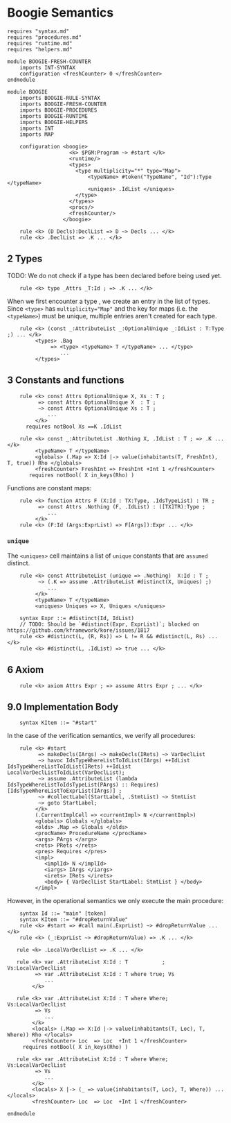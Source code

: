 Boogie Semantics
================

```k
requires "syntax.md"
requires "procedures.md"
requires "runtime.md"
requires "helpers.md"

module BOOGIE-FRESH-COUNTER
    imports INT-SYNTAX
    configuration <freshCounter> 0 </freshCounter>
endmodule

module BOOGIE
    imports BOOGIE-RULE-SYNTAX
    imports BOOGIE-FRESH-COUNTER
    imports BOOGIE-PROCEDURES
    imports BOOGIE-RUNTIME
    imports BOOGIE-HELPERS
    imports INT
    imports MAP

    configuration <boogie>
                    <k> $PGM:Program ~> #start </k>
                    <runtime/>
                    <types>
                      <type multiplicity="*" type="Map">
                          <typeName> #token("TypeName", "Id"):Type </typeName>
                          <uniques> .IdList </uniques>
                      </type>
                    </types>
                    <procs/>
                    <freshCounter/>
                  </boogie>
```

```k
    rule <k> (D Decls):DeclList => D ~> Decls ... </k>
    rule <k> .DeclList => .K ... </k>
```

2 Types
-------

TODO: We do not check if a type has been declared before being used yet.

```k
    rule <k> type _Attrs _T:Id ; => .K ... </k>
```

When we first encounter a type , we create an entry in the list of types.
Since `<type>` has `multiplicity="Map"` and the key for maps (i.e. the `<typeName>`)
must be unique, multiple entries aren't created for each type.

```k
    rule <k> (const _:AttributeList _:OptionalUnique _:IdList : T:Type ;) ... </k>
         <types> .Bag
              => <type> <typeName> T </typeName> ... </type>
                 ...
         </types>
```

3 Constants and functions
-------------------------

```k
    rule <k> const Attrs OptionalUnique X, Xs : T ;
          => const Attrs OptionalUnique X  : T ;
          ~> const Attrs OptionalUnique Xs : T ;
             ...
         </k>
      requires notBool Xs ==K .IdList
```

```k
    rule <k> const _:AttributeList .Nothing X, .IdList : T ; => .K ... </k>
         <typeName> T </typeName>
         <globals> (.Map => X:Id |-> value(inhabitants(T, FreshInt), T, true)) Rho </globals>
         <freshCounter> FreshInt => FreshInt +Int 1 </freshCounter>
       requires notBool( X in_keys(Rho) )
```

Functions are constant maps:

```k
    rule <k> function Attrs F (X:Id : TX:Type, .IdsTypeList) : TR ;
          => const Attrs .Nothing (F, .IdList) : ([TX]TR):Type ;
             ...
         </k>
    rule <k> (F:Id (Args:ExprList) => F[Args]):Expr ... </k>

```

### `unique`

The `<uniques>` cell maintains a list of `unique` constants that are `assumed`
distinct.

```k
    rule <k> const AttributeList (unique => .Nothing)  X:Id : T ;
          ~> (.K => assume .AttributeList #distinct(X, Uniques) ;)
             ...
         </k>
         <typeName> T </typeName>
         <uniques> Uniques => X, Uniques </uniques>
```

```k
    syntax Expr ::= #distinct(Id, IdList)
    // TODO: Should be `#distinct(Expr, ExprList)`; blocked on https://github.com/kframework/kore/issues/1817
    rule <k> #distinct(L, (R, Rs)) => L != R && #distinct(L, Rs) ... </k>
    rule <k> #distinct(L, .IdList) => true ... </k>
```

6 Axiom
-------

```k
    rule <k> axiom Attrs Expr ; => assume Attrs Expr ; ... </k>
```

9.0 Implementation Body
-----------------------

```k
    syntax KItem ::= "#start"
```

In the case of the verification semantics, we verify all procedures:

```verification
    rule <k> #start
          => makeDecls(IArgs) ~> makeDecls(IRets) ~> VarDeclList
          ~> havoc IdsTypeWhereListToIdList(IArgs) ++IdList IdsTypeWhereListToIdList(IRets) ++IdList LocalVarDeclListToIdList(VarDeclList);
          ~> assume .AttributeList (lambda IdsTypeWhereListToIdsTypeList(PArgs) :: Requires)[IdsTypeWhereListToExprList(IArgs)] ;
          ~> #collectLabel(StartLabel, .StmtList) ~> StmtList
          ~> goto StartLabel;
         </k>
         (.CurrentImplCell => <currentImpl> N </currentImpl>)
         <globals> Globals </globals>
         <olds> .Map => Globals </olds>
         <procName> ProcedureName </procName>
         <args> PArgs </args>
         <rets> PRets </rets>
         <pres> Requires </pres>
         <impl>
            <implId> N </implId>
            <iargs> IArgs </iargs>
            <irets> IRets </irets>
            <body> { VarDeclList StartLabel: StmtList } </body>
         </impl>
```

However, in the operational semantics we only execute the main procedure:

```operational
    syntax Id ::= "main" [token]
    syntax KItem ::= "#dropReturnValue"
    rule <k> #start => #call main(.ExprList) ~> #dropReturnValue ... </k>
    rule <k> (_:ExprList ~> #dropReturnValue) => .K ... </k>
```

```k
   rule <k> .LocalVarDeclList => .K ... </k>

   rule <k> var .AttributeList X:Id : T           ; Vs:LocalVarDeclList
         => var .AttributeList X:Id : T where true; Vs
            ...
        </k>

   rule <k> var .AttributeList X:Id : T where Where; Vs:LocalVarDeclList
         => Vs
            ...
        </k>
        <locals> (.Map => X:Id |-> value(inhabitants(T, Loc), T, Where)) Rho </locals>
        <freshCounter> Loc  => Loc  +Int 1 </freshCounter>
     requires notBool( X in_keys(Rho) )
     
   rule <k> var .AttributeList X:Id : T where Where; Vs:LocalVarDeclList
         => Vs
            ...
        </k>
        <locals> X |-> (_ => value(inhabitants(T, Loc), T, Where)) ... </locals>
        <freshCounter> Loc  => Loc  +Int 1 </freshCounter>
```

```k
endmodule
```
